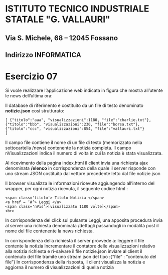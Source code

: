 # ISTITUTO TECNICO INDUSTRIALE STATALE "G. VALLAURI"

## Via S. Michele, 68 – 12045 Fossano

## Indirizzo INFORMATICA

# Esercizio 07

Si vuole realizzare l’applicazione web indicata in figura che mostra all’utente le news dell’ultima ora:

Il database di riferimento è costituito da un file di testo denominato **notizie.json** così strutturato:
```
[ {"titolo":"aaa", "visualizzazioni":1180, "file":"charlie.txt"},
{"titolo":"bbb", "visualizzazioni":230, "file":"borsa.txt"},
{"titolo":"ccc", "visualizzazioni":854, "file":"vallauri.txt"}
]
```

Il campo file contiene il nome di un file di testo (memorizzato nella sottocartella /news) contenente la notizia
completa. Il campo nVisualizzazioni indica il numero di volta in cui la notizia è stata visualizzata.

Al ricevimento della pagina index.html il client invia una richiesta ajax denominata **/elenco** in corrispondenza
della quale il server risponde con uno stream JSON costituito dal vettore precedente letto dal file notizie.json

Il browser visualizza le informazioni ricevute aggiungendo all’interno del wrapper, per ogni notizia ricevuta, il
seguente codice html :

```
<span class='titolo'> Titolo Notizia </span>
<a href = ’#’> Leggi </a>
<span class='nVis'>[visualizzato 1180 volte]</span>
<br>
```

In corrispondenza del click sul pulsante Leggi, una apposita procedura invia al server una richiesta denominata
/dettagli passandogli in modalità post il nome del file contenente la news richiesta.

In corrispondenza della richiesta il server provvede a:
 leggere il file contente la notizia
 Incrementare il contatore delle visualizzazioni relativo alla notizia richiesta e ri-salvare il file notizie.json
inviare al client il contenuto del file tramite uno stream json del tipo :{“file” : “contenuto del file”}
 In corrispondenza della risposta, il client visualizza la notizia e aggiorna il numero di visualizzazioni di quella
notizia


